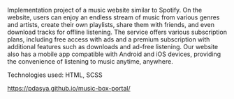 Implementation project of a music website similar to Spotify. On the website, users can enjoy an endless stream of music from various genres and artists, create their own playlists, share them with friends, and even download tracks for offline listening. The service offers various subscription plans, including free access with ads and a premium subscription with additional features such as downloads and ad-free listening. Our website also has a mobile app compatible with Android and iOS devices, providing the convenience of listening to music anytime, anywhere.

Technologies used: HTML, SCSS

https://pdasya.github.io/music-box-portal/
